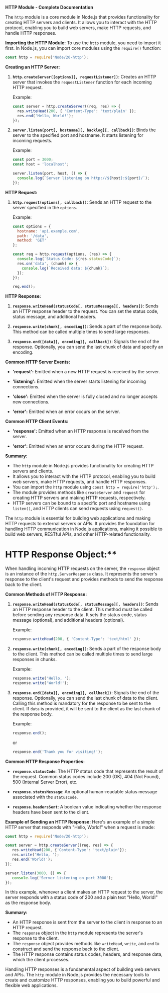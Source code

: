 **HTTP Module - Complete Documentation**

The `http` module is a core module in Node.js that provides functionality for creating HTTP servers and clients. It allows you to interact with the HTTP protocol, enabling you to build web servers, make HTTP requests, and handle HTTP responses.

**Importing the HTTP Module:**
To use the `http` module, you need to import it first. In Node.js, you can import core modules using the `require()` function:

```javascript
const http = require('Node/20-http');
```

**Creating an HTTP Server:**

1. **`http.createServer([options][, requestListener])`**:
   Creates an HTTP server that invokes the `requestListener` function for each incoming HTTP request.

   Example:
   ```javascript
   const server = http.createServer((req, res) => {
     res.writeHead(200, { 'Content-Type': 'text/plain' });
     res.end('Hello, World!');
   });
   ```

2. **`server.listen(port[, hostname][, backlog][, callback])`**:
   Binds the server to the specified port and hostname. It starts listening for incoming requests.

   Example:
   ```javascript
   const port = 3000;
   const host = 'localhost';

   server.listen(port, host, () => {
     console.log(`Server listening on http://${host}:${port}/`);
   });
   ```

**HTTP Request:**

1. **`http.request(options[, callback])`**:
   Sends an HTTP request to the server specified in the `options`.

   Example:
   ```javascript
   const options = {
     hostname: 'api.example.com',
     path: '/data',
     method: 'GET'
   };

   const req = http.request(options, (res) => {
     console.log(`Status Code: ${res.statusCode}`);
     res.on('data', (chunk) => {
       console.log(`Received data: ${chunk}`);
     });
   });

   req.end();
   ```

**HTTP Response:**

1. **`response.writeHead(statusCode[, statusMessage][, headers])`**:
   Sends an HTTP response header to the request. You can set the status code, status message, and additional headers.

2. **`response.write(chunk[, encoding])`**:
   Sends a part of the response body. This method can be called multiple times to send large responses.

3. **`response.end([data][, encoding][, callback])`**:
   Signals the end of the response. Optionally, you can send the last chunk of data and specify an encoding.

**Common HTTP Server Events:**

- **'request':** Emitted when a new HTTP request is received by the server.

- **'listening':** Emitted when the server starts listening for incoming connections.

- **'close':** Emitted when the server is fully closed and no longer accepts new connections.

- **'error':** Emitted when an error occurs on the server.

**Common HTTP Client Events:**

- **'response':** Emitted when an HTTP response is received from the server.

- **'error':** Emitted when an error occurs during the HTTP request.

**Summary:**
- The `http` module in Node.js provides functionality for creating HTTP servers and clients.
- It allows you to interact with the HTTP protocol, enabling you to build web servers, make HTTP requests, and handle HTTP responses.
- You can import the `http` module using `const http = require('http');`.
- The module provides methods like `createServer` and `request` for creating HTTP servers and making HTTP requests, respectively.
- HTTP servers can be bound to a specific port and hostname using `listen()`, and HTTP clients can send requests using `request()`.

The `http` module is essential for building web applications and making HTTP requests to external servers or APIs. It provides the foundation for handling HTTP communication in Node.js applications, making it possible to build web servers, RESTful APIs, and other HTTP-related functionality.



# HTTP Response Object:**
When handling incoming HTTP requests on the server, the `response` object is an instance of the `http.ServerResponse` class. It represents the server's response to the client's request and provides methods to send the response back to the client.

**Common Methods of HTTP Response:**

1. **`response.writeHead(statusCode[, statusMessage][, headers])`**:
   Sends an HTTP response header to the client. This method must be called before sending any response data. It sets the status code, status message (optional), and additional headers (optional).

   Example:
   ```javascript
   response.writeHead(200, { 'Content-Type': 'text/html' });
   ```

2. **`response.write(chunk[, encoding])`**:
   Sends a part of the response body to the client. This method can be called multiple times to send large responses in chunks.

   Example:
   ```javascript
   response.write('Hello, ');
   response.write('World!');
   ```

3. **`response.end([data][, encoding][, callback])`**:
   Signals the end of the response. Optionally, you can send the last chunk of data to the client. Calling this method is mandatory for the response to be sent to the client. If `data` is provided, it will be sent to the client as the last chunk of the response body.

   Example:
   ```javascript
   response.end();
   ```
   or
   ```javascript
   response.end('Thank you for visiting!');
   ```

**Common HTTP Response Properties:**

- **`response.statusCode`**:
  The HTTP status code that represents the result of the request. Common status codes include 200 (OK), 404 (Not Found), 500 (Internal Server Error), etc.

- **`response.statusMessage`**:
  An optional human-readable status message associated with the `statusCode`.

- **`response.headersSent`**:
  A boolean value indicating whether the response headers have been sent to the client.

**Example of Sending an HTTP Response:**
Here's an example of a simple HTTP server that responds with "Hello, World!" when a request is made:

```javascript
const http = require('Node/20-http');

const server = http.createServer((req, res) => {
   res.writeHead(200, {'Content-Type': 'text/plain'});
   res.write('Hello, ');
   res.end('World!');
});

server.listen(3000, () => {
   console.log('Server listening on port 3000');
});
```

In this example, whenever a client makes an HTTP request to the server, the server responds with a status code of 200 and a plain text "Hello, World!" as the response body.

**Summary:**
- An HTTP response is sent from the server to the client in response to an HTTP request.
- The `response` object in the `http` module represents the server's response to the client.
- The `response` object provides methods like `writeHead`, `write`, and `end` to construct and send the response back to the client.
- The HTTP response contains status codes, headers, and response data, which the client processes.

Handling HTTP responses is a fundamental aspect of building web servers and APIs. The `http` module in Node.js provides the necessary tools to create and customize HTTP responses, enabling you to build powerful and flexible web applications.
